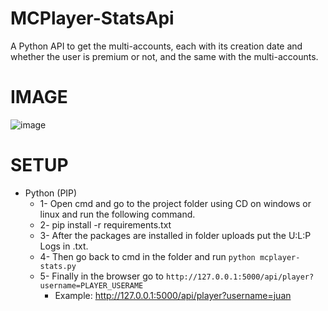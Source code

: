 # MCPlayer-StatsApi

A Python API to get the multi-accounts, each with its creation date and whether the user is premium or not, and the same with the multi-accounts.

# IMAGE

![image](https://github.com/user-attachments/assets/e4562395-579d-4d25-9688-14ebdcdd04ad)

# SETUP 

- Python (PIP)
  - 1- Open cmd and go to the project folder using CD on windows or linux and run the following command.
  - 2- pip install -r requirements.txt
  - 3- After the packages are installed in folder uploads put the U:L:P Logs in .txt.
  - 4- Then go back to cmd in the folder and run `python mcplayer-stats.py`
  - 5- Finally in the browser go to `http://127.0.0.1:5000/api/player?username=PLAYER_USERAME`
    - Example: http://127.0.0.1:5000/api/player?username=juan
